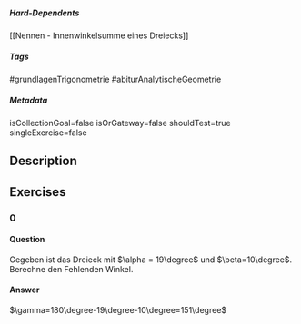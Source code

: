 ##### Hard-Dependents 
[[Nennen - Innenwinkelsumme eines Dreiecks]]
##### Tags 
#grundlagenTrigonometrie
#abiturAnalytischeGeometrie
##### Metadata 
isCollectionGoal=false
isOrGateway=false
shouldTest=true
singleExercise=false
## Description 
 
## Exercises 
### 0 
#### Question 
Gegeben ist das Dreieck mit $\alpha = 19\degree$ und $\beta=10\degree$.
Berechne den Fehlenden Winkel.
#### Answer 
$\gamma=180\degree-19\degree-10\degree=151\degree$
